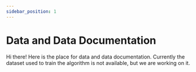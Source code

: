 ```yaml
---
sidebar_position: 1
---
```


# Data and Data Documentation
Hi there!
Here is the place for data and data documentation. Currently the dataset used to train the algorithm is not available, but we are working on it.